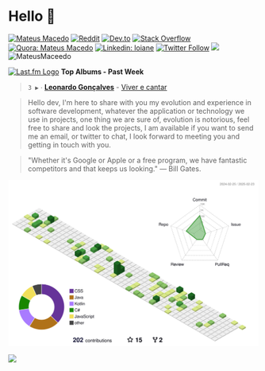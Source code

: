 # Hello 👋

[![Mateus Macedo](https://img.shields.io/badge/-mateusmacedo.com-0e75b6?style=flat-square&logo=internetexplorer&logoColor=white&link=https://mateusmacedo.com)](https://mateusmacedo.com)
[![Reddit](https://img.shields.io/badge/-Reddit-FF4500?style=flat-square&logo=reddit&logoColor=white&link=https://www.reddit.com/user/SEU_USERNAME)](https://www.reddit.com/user/SEU_USERNAME)
[![Dev.to](https://img.shields.io/badge/-Dev.to-0A0A0A?style=flat-square&logo=dev.to&logoColor=white&link=https://dev.to/SEU_USERNAME)](https://dev.to/SEU_USERNAME)
[![Stack Overflow](https://img.shields.io/badge/-Stack%20Overflow-F58025?style=flat-square&logo=stackoverflow&logoColor=white&link=https://stackoverflow.com/users/SEU_ID)](https://stackoverflow.com/users/SEU_ID)
[![Quora: Mateus Macedo](https://img.shields.io/badge/-Quora-B92B27?style=flat-square&logo=quora&logoColor=white&link=https://www.quora.com/profile/Mateus-Macedo)](https://www.quora.com/profile/Mateus-Macedo-15)
[![Linkedin: loiane](https://img.shields.io/badge/-Linkedin-blue?style=flat-square&logo=Linkedin&logoColor=white&link=https://www.linkedin.com/in/mateus-macedo-937a32163/)](https://www.linkedin.com/in/mateus-macedo-937a32163/)
[![Twitter Follow](https://img.shields.io/twitter/follow/mateus_macedoo?style=social)](https://twitter.com/mateus_macedoo)
 <a href="https://MateusMaceedo.github.io/online-cv/"><img src="https://img.shields.io/badge/My%20online%20curriculum-0077B5.svg"></a>
 <a><img src="https://komarev.com/ghpvc/?username=MateusMaceedo&label=Profile%20views&color=0e75b6&style=flat" alt="MateusMaceedo"> </a>
 
<a href="https://last.fm" target="_blank"><img src="https://user-images.githubusercontent.com/17434202/215290617-e793598d-d7c9-428f-9975-156db1ba89cc.svg" alt="Last.fm Logo" width="18" height="13"/></a> **Top Albums - Past Week**

> `3 ▶️` ∙ **[Leonardo Gonçalves](https://www.last.fm/music/Leonardo+Gon%C3%A7alves)** - [Viver e cantar](https://www.last.fm/music/Leonardo+Gon%C3%A7alves/Viver+e+Cantar)<br/>
<!--END_LASTFM_ALBUMS-->

>Hello dev, I'm here to share with you my evolution and experience in software development, whatever the application or technology we use in projects, one thing we are sure of, evolution is notorious, feel free to share and look the projects, I am available if you want to send me an email, or twitter to chat, I look forward to meeting you and getting in touch with you.

> "Whether it's Google or Apple or a free program, we have fantastic competitors and that keeps us looking."
> ― Bill Gates.

![](profile-3d-contrib/profile-green-animate.svg)

![](https://github.com/MateusMaceedo/MateusMaceedo/raw/output/github-snake.svg)
